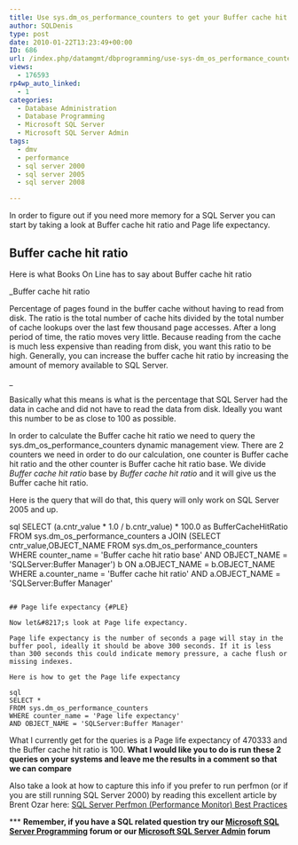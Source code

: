 ```yaml
---
title: Use sys.dm_os_performance_counters to get your Buffer cache hit ratio and Page life expectancy counters
author: SQLDenis
type: post
date: 2010-01-22T13:23:49+00:00
ID: 686
url: /index.php/datamgmt/dbprogramming/use-sys-dm_os_performance_counters-to-ge/
views:
  - 176593
rp4wp_auto_linked:
  - 1
categories:
  - Database Administration
  - Database Programming
  - Microsoft SQL Server
  - Microsoft SQL Server Admin
tags:
  - dmv
  - performance
  - sql server 2000
  - sql server 2005
  - sql server 2008

---
```

In order to figure out if you need more memory for a SQL Server you can start by taking a look at Buffer cache hit ratio and Page life expectancy.

## Buffer cache hit ratio

Here is what Books On Line has to say about Buffer cache hit ratio
  
_Buffer cache hit ratio
  
Percentage of pages found in the buffer cache without having to read from disk. The ratio is the total number of cache hits divided by the total number of cache lookups over the last few thousand page accesses. After a long period of time, the ratio moves very little. Because reading from the cache is much less expensive than reading from disk, you want this ratio to be high. Generally, you can increase the buffer cache hit ratio by increasing the amount of memory available to SQL Server.
  
_ 

Basically what this means is what is the percentage that SQL Server had the data in cache and did not have to read the data from disk. Ideally you want this number to be as close to 100 as possible.

In order to calculate the Buffer cache hit ratio we need to query the sys.dm\_os\_performance_counters dynamic management view. There are 2 counters we need in order to do our calculation, one counter is Buffer cache hit ratio and the other counter is Buffer cache hit ratio base. We divide _Buffer cache hit ratio_ base by _Buffer cache hit ratio_ and it will give us the Buffer cache hit ratio.
  
Here is the query that will do that, this query will only work on SQL Server 2005 and up.

sql
SELECT (a.cntr_value * 1.0 / b.cntr_value) * 100.0 as BufferCacheHitRatio
FROM sys.dm_os_performance_counters  a
JOIN  (SELECT cntr_value,OBJECT_NAME 
	FROM sys.dm_os_performance_counters  
  	WHERE counter_name = 'Buffer cache hit ratio base'
        AND OBJECT_NAME = 'SQLServer:Buffer Manager') b ON  a.OBJECT_NAME = b.OBJECT_NAME
WHERE a.counter_name = 'Buffer cache hit ratio'
AND a.OBJECT_NAME = 'SQLServer:Buffer Manager'
```

## Page life expectancy {#PLE}

Now let&#8217;s look at Page life expectancy.
  
Page life expectancy is the number of seconds a page will stay in the buffer pool, ideally it should be above 300 seconds. If it is less than 300 seconds this could indicate memory pressure, a cache flush or missing indexes.

Here is how to get the Page life expectancy

sql
SELECT *
FROM sys.dm_os_performance_counters  
WHERE counter_name = 'Page life expectancy'
AND OBJECT_NAME = 'SQLServer:Buffer Manager'
```

What I currently get for the queries is a Page life expectancy of 470333 and the Buffer cache hit ratio is 100. **What I would like you to do is run these 2 queries on your systems and leave me the results in a comment so that we can compare**

Also take a look at how to capture this info if you prefer to run perfmon (or if you are still running SQL Server 2000) by reading this excellent article by Brent Ozar here: [SQL Server Perfmon (Performance Monitor) Best Practices][1]

\*** **Remember, if you have a SQL related question try our [Microsoft SQL Server Programming][2] forum or our [Microsoft SQL Server Admin][3] forum**<ins></ins>

 [1]: http://www.brentozar.com/archive/2006/12/dba-101-using-perfmon-for-sql-performance-tuning/
 [2]: http://forum.ltd.local/viewforum.php?f=17
 [3]: http://forum.ltd.local/viewforum.php?f=22